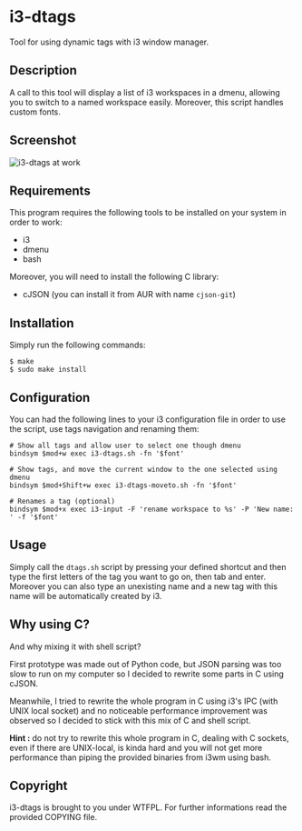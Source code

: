 # i3-dtags

Tool for using dynamic tags with i3 window manager.

## Description

A call to this tool will display a list of i3 workspaces in a dmenu, allowing
you to switch to a named workspace easily. Moreover, this script handles custom
fonts.

## Screenshot

![i3-dtags at work](http://microjoe.org/media/projects/i3-dtags/screenshot.png)

## Requirements

This program requires the following tools to be installed on your system in
order to work:

 * i3
 * dmenu
 * bash

Moreover, you will need to install the following C library:

 * cJSON (you can install it from AUR with name `cjson-git`)

## Installation

Simply run the following commands:

    $ make
    $ sudo make install

## Configuration

You can had the following lines to your i3 configuration file in order to
use the script, use tags navigation and renaming them:

    # Show all tags and allow user to select one though dmenu
    bindsym $mod+w exec i3-dtags.sh -fn '$font'

    # Show tags, and move the current window to the one selected using dmenu
    bindsym $mod+Shift+w exec i3-dtags-moveto.sh -fn '$font'

    # Renames a tag (optional)
    bindsym $mod+x exec i3-input -F 'rename workspace to %s' -P 'New name: ' -f '$font'

## Usage

Simply call the `dtags.sh` script by pressing your defined shortcut and then
type the first letters of the tag you want to go on, then tab and enter.
Moreover you can also type an unexisting name and a new tag with this name
will be automatically created by i3.

## Why using C?

And why mixing it with shell script?

First prototype was made out of Python code, but JSON parsing was too slow to
run on my computer so I decided to rewrite some parts in C using cJSON.

Meanwhile, I tried to rewrite the whole program in C using i3's IPC (with UNIX
local socket) and no noticeable performance improvement was observed so I
decided to stick with this mix of C and shell script.

**Hint :** do not try to rewrite this whole program in C, dealing with C
sockets, even if there are UNIX-local, is kinda hard and you will not get more
performance than piping the provided binaries from i3wm using bash.

## Copyright

i3-dtags is brought to you under WTFPL. For further informations read the
provided COPYING file.
